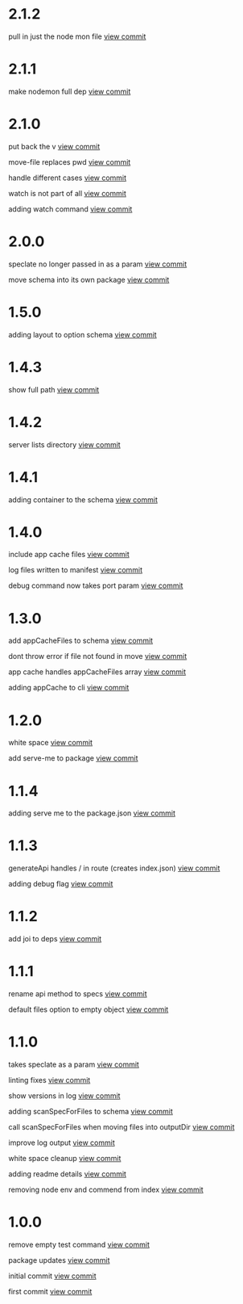 

# 2.1.2

pull in just the node mon file [view commit](http://github.com/$3/$packageName/commit/afbf1a4fef33384451c113eec0e99914b5c0b206) 

 

# 2.1.1

make nodemon full dep [view commit](http://github.com/$3/$packageName/commit/188388847507575a622c427223d7e73c4356e7a7) 

 

# 2.1.0

put back the v [view commit](http://github.com/$3/$packageName/commit/0fce4035b6c54b8ca0c7347e03e93143533b9d7b) 

move-file replaces pwd [view commit](http://github.com/$3/$packageName/commit/54cfcdc62f9c5200baf5cb4ed8f48cac385d1398) 

handle different cases [view commit](http://github.com/$3/$packageName/commit/2b1f23de993518aa8fa329dfa77dade31782c30f) 

watch is not part of all [view commit](http://github.com/$3/$packageName/commit/17840c0b2df675355a863e59ff42a76329814689) 

adding watch command [view commit](http://github.com/$3/$packageName/commit/6e00ec264b4f9dd3773ae723e9a4769f30ee7a40) 

 

# 2.0.0

speclate no longer passed in as a param [view commit](http://github.com/$3/$packageName/commit/2f134900b829dddcb4c1463ea4287cec5092379b) 

move schema into its own package [view commit](http://github.com/$3/$packageName/commit/6f8f62772d608d6d43099717810be0308783a914) 

 

# 1.5.0

adding layout to option schema [view commit](http://github.com/$3/$packageName/commit/3b6cec695e811571339686c84f9bb496b7b9e08e) 

 

# 1.4.3

show full path [view commit](http://github.com/$3/$packageName/commit/e0e910418a7ae365c207386e54cc5794a8ff3ee6) 

 

# 1.4.2

server lists directory [view commit](http://github.com/$3/$packageName/commit/a84340dd8bd92844251543b015a48e8d1ca5abf6) 

 

# 1.4.1

adding container to the schema [view commit](http://github.com/$3/$packageName/commit/ee6cc5a31da3e063647d1712fe9cd49a82fd3741) 

 

# 1.4.0

include app cache files [view commit](http://github.com/$3/$packageName/commit/1ffcf2e543f30a2c291a5354bfba848873fa419e) 

log files written to manifest [view commit](http://github.com/$3/$packageName/commit/1bbb35b08f4f4bf298fe8c33a3531eb31328077b) 

debug command now takes port param [view commit](http://github.com/$3/$packageName/commit/557555e4384f364487453fdb48eff1153fbd7f97) 

 

# 1.3.0

add appCacheFiles to schema [view commit](http://github.com/$3/$packageName/commit/80b354875d431b8669f0c7782b16a2af6b2e5b0b) 

dont throw error if file not found in move [view commit](http://github.com/$3/$packageName/commit/970e9358d2c70b346b792bd07a849ad8217c3dd8) 

app cache handles appCacheFiles array [view commit](http://github.com/$3/$packageName/commit/36fe7f889fed423d357cac125cf79cf12c585ca7) 

adding appCache to cli [view commit](http://github.com/$3/$packageName/commit/eab9173a2f90abe14c07f9faa48d95b8a5c47531) 

 

# 1.2.0

white space [view commit](http://github.com/$3/$packageName/commit/6111b140054794d6a5f14c36bb8fc92044c0d092) 

add serve-me to package [view commit](http://github.com/$3/$packageName/commit/bcfc0e89fa88b92892626b50aaa853a6905cfa00) 

 

# 1.1.4

adding serve me to the package.json [view commit](http://github.com/$3/$packageName/commit/3afb459150d09e3837a57630adf6c542ba30ee99) 

 

# 1.1.3

generateApi handles / in route (creates index.json) [view commit](http://github.com/$3/$packageName/commit/7658e7909d3ce243fb28005f9845b393c599309d) 

adding debug flag [view commit](http://github.com/$3/$packageName/commit/1893a580b9e7e8be8794f037ca4b8e492260ccba) 

 

# 1.1.2

add joi to deps [view commit](http://github.com/$3/$packageName/commit/0227d38f92d1bebe7f16ba54d0e88e7e53477377) 

 

# 1.1.1

rename api method to specs [view commit](http://github.com/$3/$packageName/commit/0264c2330dac278e0b817f6b62c500156802253b) 

default files option to empty object [view commit](http://github.com/$3/$packageName/commit/fd24c66e4ac55516a2cbbcc6932172e04fb4a5cb) 

 

# 1.1.0

takes speclate as a param [view commit](http://github.com/$3/$packageName/commit/e91cfe03551698ef639a0e8c9edef804f111456e) 

linting fixes [view commit](http://github.com/$3/$packageName/commit/c119f7501049310cee5d74fb8ef10f3d10087c2e) 

show versions in log [view commit](http://github.com/$3/$packageName/commit/a1ab3c65324fe5290a0f78ae518de58b4c8a3932) 

adding scanSpecForFiles to schema [view commit](http://github.com/$3/$packageName/commit/e042352e3e21c4ad3977523a0c1001f0e2c7d3ce) 

call scanSpecForFiles when moving files into outputDir [view commit](http://github.com/$3/$packageName/commit/090f659e7a262349cc30eab9ca9816b81b4febdd) 

improve log output [view commit](http://github.com/$3/$packageName/commit/3a2c01d43ff48d338253993a6109d10c649ae8a3) 

white space cleanup [view commit](http://github.com/$3/$packageName/commit/b44426f68dc65d3e8f9facc9ced2c363f99bd2e2) 

adding readme details [view commit](http://github.com/$3/$packageName/commit/de77b7ea81ba629bbe53d4ae55a7cda4f88e9a45) 

removing node env and commend from index [view commit](http://github.com/$3/$packageName/commit/424b1d06e47229d2df290ead716cf51fab63d95f) 

 

# 1.0.0

remove empty test command [view commit](http://github.com/$3/$packageName/commit/25898ca8bea2243da814ca0ae00ed6ee81a55f9f) 

package updates [view commit](http://github.com/$3/$packageName/commit/5bc9b14210e7e56c209a8ffff5c23ede0ac593f5) 

initial commit [view commit](http://github.com/$3/$packageName/commit/15680df85400acf4a4263eb65b5d021057e05d14) 

first commit [view commit](http://github.com/$3/$packageName/commit/0fb367a9b338dc4f2709dab1fcc8214c1e227732) 

 
